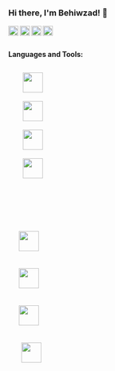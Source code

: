 ### Hi there, I'm Behiwzad! 👋
<a href="https://codesandbox.io/u/anuraghazra">
  <img align="left" alt="Anurag Hazra | CodeSandbox" width="20px" src="https://image.flaticon.com/icons/png/512/174/174855.png" />
</a>
<a href="https://codesandbox.io/u/anuraghazra">
  <img align="left" alt="Anurag Hazra | CodeSandbox" width="20px" src="https://image.flaticon.com/icons/png/512/174/174876.png" />
</a>
<a href="https://codesandbox.io/u/anuraghazra">
  <img align="left" alt="Anurag Hazra | CodeSandbox" width="20px" src="https://image.flaticon.com/icons/png/512/174/174872.png" />
</a>
<a href="https://codesandbox.io/u/anuraghazra">
  <img align="left" alt="Anurag Hazra | CodeSandbox" width="20px" src="https://image.flaticon.com/icons/png/512/174/174857.png" />
</a>

<br />
<br />


**Languages and Tools:**  

<div>
  
  <code>
    <img height="40" src="https://img.icons8.com/color/48/000000/java-coffee-cup-logo--v1.png">
  </code>

  <code>
    <img height="40" src="https://img.icons8.com/color/48/000000/spring-logo.png">
  </code>

  <code>
    <img height="40" src="https://img.icons8.com/color/48/000000/intellij-idea.png">
  </code>
  
  <code>
    <img height="40" src="https://img.icons8.com/color/48/000000/react-native.png">
    <code/>
  
 <div/>

  <div>
  
  <code>
    <img height="40" src="https://img.icons8.com/color/48/000000/html-5--v1.png">
  </code>

  <code>
    <img height="40" src="https://img.icons8.com/color/48/000000/css3.png">
  </code>

  <code>
    <img height="40" src="https://img.icons8.com/color/48/000000/javascript--v1.png">
  </code>
    
   <code>
     <img height="40" src="https://img.icons8.com/color/48/000000/visual-studio-code-2019.png"/>
     <code/>
  
 <div/>
    

